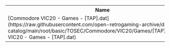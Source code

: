 <table>
<tr><th>Name</th><th>Size</th></tr>
<tr><td>[Commodore VIC20 - Games - [TAP].dat](https://raw.githubusercontent.com/open-retrogaming-archive/dat-catalog/main/root/basic/TOSEC/Commodore/VIC20/Games/[TAP]/Commodore VIC20 - Games - [TAP].dat)</td><td>247735</td></tr>
</table>
